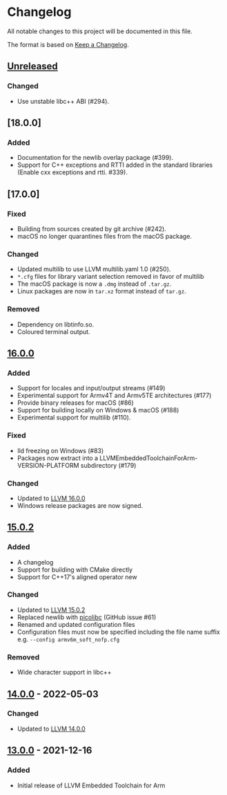 # Changelog

All notable changes to this project will be documented in this file.

The format is based on [Keep a Changelog](https://keepachangelog.com/en/1.0.0/).

## [Unreleased]

### Changed
- Use unstable libc++ ABI (#294).

## [18.0.0]

### Added

- Documentation for the newlib overlay package (#399).
- Support for C++ exceptions and RTTI added in the standard libraries (Enable cxx exceptions and rtti. #339).

## [17.0.0]

### Fixed
- Building from sources created by git archive (#242).
- macOS no longer quarantines files from the macOS package.

### Changed
- Updated multilib to use LLVM multilib.yaml 1.0 (#250).
- `*.cfg` files for library variant selection removed in favor of multilib
- The macOS package is now a `.dmg` instead of `.tar.gz`.
- Linux packages are now in `tar.xz` format instead of `tar.gz`.

### Removed

- Dependency on libtinfo.so.
- Coloured terminal output.

## [16.0.0]

### Added

- Support for locales and input/output streams (#149)
- Experimental support for Armv4T and Armv5TE architectures (#177)
- Provide binary releases for macOS (#86)
- Support for building locally on Windows & macOS (#188)
- Experimental support for multilib (#110).

### Fixed

- lld freezing on Windows (#83)
- Packages now extract into a LLVMEmbeddedToolchainForArm-VERSION-PLATFORM subdirectory (#179)

### Changed

- Updated to [LLVM 16.0.0](https://github.com/llvm/llvm-project/releases/tag/llvmorg-16.0.0)
- Windows release packages are now signed.


## [15.0.2]

### Added

- A changelog
- Support for building with CMake directly
- Support for C++17's aligned operator new

### Changed

- Updated to [LLVM 15.0.2](https://github.com/llvm/llvm-project/releases/tag/llvmorg-15.0.2)
- Replaced newlib with [picolibc](https://github.com/picolibc/picolibc) (GitHub issue #61)
- Renamed and updated configuration files
- Configuration files must now be specified including the file name suffix e.g. `--config armv6m_soft_nofp.cfg`

### Removed

- Wide character support in libc++


## [14.0.0] - 2022-05-03

### Changed

- Updated to [LLVM 14.0.0](https://github.com/llvm/llvm-project/releases/tag/llvmorg-14.0.0)

## [13.0.0] - 2021-12-16

### Added

- Initial release of LLVM Embedded Toolchain for Arm

[unreleased]: https://github.com/ARM-software/LLVM-embedded-toolchain-for-Arm/compare/release-16.0.0...HEAD
[16.0.0]: https://github.com/ARM-software/LLVM-embedded-toolchain-for-Arm/compare/release-15.0.2...release-16.0.0
[15.0.2]: https://github.com/ARM-software/LLVM-embedded-toolchain-for-Arm/compare/release-14.0.0...release-15.0.2
[14.0.0]: https://github.com/ARM-software/LLVM-embedded-toolchain-for-Arm/compare/release-13.0.0...release-14.0.0
[13.0.0]: https://github.com/ARM-software/LLVM-embedded-toolchain-for-Arm/releases/tag/release-13.0.0
